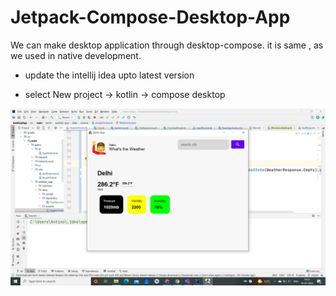 # Jetpack-Compose-Desktop-App

We can make desktop application through desktop-compose. it is same , as we used in  native development.

- update the intellij idea upto latest version

- select New project -> kotlin -> compose desktop


<p align="center">

<img src = "src/main/resources/image.png"/>

</p>